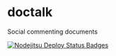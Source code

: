 doctalk
=======

Social commenting documents


[![Nodejitsu Deploy Status Badges](https://webhooks.nodejitsu.com/josketres/doctalk.png)](https://webops.nodejitsu.com#josketres/webhooks)
